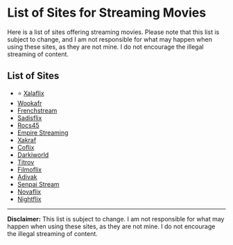 # List of Sites for Streaming Movies

<p>Here is a list of sites offering streaming movies. Please note that this list is subject to change, and I am not responsible for what may happen when using these sites, as they are not mine. I do not encourage the illegal streaming of content.</p>

## List of Sites

<ul>
  <li>⭐ <a href="https://xalaflix.io" target="_blank">Xalaflix</a></li>
  <li><a href="https://vww.wookafr.org" target="_blank">Wookafr</a></li>
  <li><a href="https://frenchstream.vc" target="_blank">Frenchstream</a></li>
  <li><a href="https://tv.sadisflix.org" target="_blank">Sadisflix</a></li>
  <li><a href="https://rocs45.fr" target="_blank">Rocs45</a></li>
  <li><a href="https://empire-streaming.live" target="_blank">Empire Streaming</a></li>
  <li><a href="https://xakraf.com" target="_blank">Xakraf</a></li>
  <li><a href="https://coflix.plus" target="_blank">Coflix</a></li>
  <li><a href="https://www.darkiworld.al" target="_blank">Darkiworld</a></li>
  <li><a href="https://www.titrov.com" target="_blank">Titrov</a></li>
  <li><a href="https://filmoflix.bz" target="_blank">Filmoflix</a></li>
  <li><a href="https://adivak.com" target="_blank">Adivak</a></li>
  <li><a href="https://senpai-stream.net" target="_blank">Senpai Stream</a></li>
  <li><a href="https://www.novaflix.net" target="_blank">Novaflix</a></li>
  <li><a href="https://nightflix.vip/" target="_blank">Nightflix</a></li>
</ul>

<hr>

<p><strong>Disclaimer:</strong> This list is subject to change. I am not responsible for what may happen when using these sites, as they are not mine. I do not encourage the illegal streaming of content.</p>

